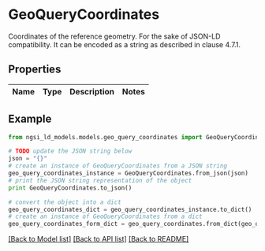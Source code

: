 # GeoQueryCoordinates

Coordinates of the reference geometry. For the sake of JSON-LD compatibility. It can be encoded as a string as described in clause 4.7.1. 

## Properties
Name | Type | Description | Notes
------------ | ------------- | ------------- | -------------

## Example

```python
from ngsi_ld_models.models.geo_query_coordinates import GeoQueryCoordinates

# TODO update the JSON string below
json = "{}"
# create an instance of GeoQueryCoordinates from a JSON string
geo_query_coordinates_instance = GeoQueryCoordinates.from_json(json)
# print the JSON string representation of the object
print GeoQueryCoordinates.to_json()

# convert the object into a dict
geo_query_coordinates_dict = geo_query_coordinates_instance.to_dict()
# create an instance of GeoQueryCoordinates from a dict
geo_query_coordinates_form_dict = geo_query_coordinates.from_dict(geo_query_coordinates_dict)
```
[[Back to Model list]](../README.md#documentation-for-models) [[Back to API list]](../README.md#documentation-for-api-endpoints) [[Back to README]](../README.md)


